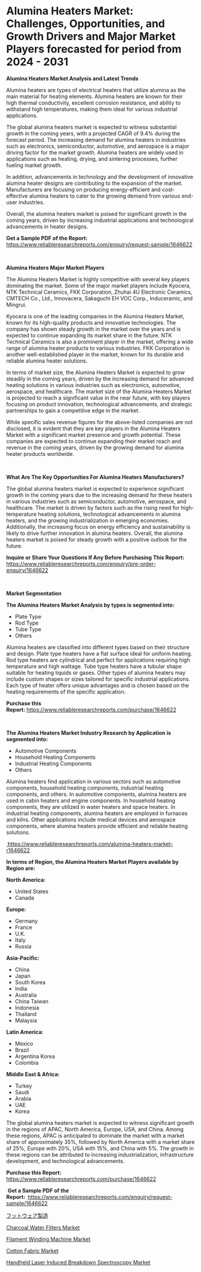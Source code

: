 <p><h1>Alumina Heaters Market: Challenges, Opportunities, and Growth Drivers and Major Market Players forecasted for period from 2024 - 2031</h1></p><p><strong>Alumina Heaters Market Analysis and Latest Trends</strong></p>
<p><p>Alumina heaters are types of electrical heaters that utilize alumina as the main material for heating elements. Alumina heaters are known for their high thermal conductivity, excellent corrosion resistance, and ability to withstand high temperatures, making them ideal for various industrial applications.</p><p>The global alumina heaters market is expected to witness substantial growth in the coming years, with a projected CAGR of 9.4% during the forecast period. The increasing demand for alumina heaters in industries such as electronics, semiconductor, automotive, and aerospace is a major driving factor for the market growth. Alumina heaters are widely used in applications such as heating, drying, and sintering processes, further fueling market growth.</p><p>In addition, advancements in technology and the development of innovative alumina heater designs are contributing to the expansion of the market. Manufacturers are focusing on producing energy-efficient and cost-effective alumina heaters to cater to the growing demand from various end-user industries.</p><p>Overall, the alumina heaters market is poised for significant growth in the coming years, driven by increasing industrial applications and technological advancements in heater designs.</p></p>
<p><strong>Get a Sample PDF of the Report:&nbsp;</strong> <a href="https://www.reliableresearchreports.com/enquiry/request-sample/1646622">https://www.reliableresearchreports.com/enquiry/request-sample/1646622</a></p>
<p>&nbsp;</p>
<p><strong>Alumina Heaters Major Market Players</strong></p>
<p><p>The Alumina Heaters Market is highly competitive with several key players dominating the market. Some of the major market players include Kyocera, NTK Technical Ceramics, FKK Corporation, Zhuhai 4U Electronic Ceramics, CMTECH Co., Ltd., Innovacera, Sakaguchi EH VOC Corp., Induceramic, and Mingrui. </p><p>Kyocera is one of the leading companies in the Alumina Heaters Market, known for its high-quality products and innovative technologies. The company has shown steady growth in the market over the years and is expected to continue expanding its market share in the future. NTK Technical Ceramics is also a prominent player in the market, offering a wide range of alumina heater products to various industries. FKK Corporation is another well-established player in the market, known for its durable and reliable alumina heater solutions.</p><p>In terms of market size, the Alumina Heaters Market is expected to grow steadily in the coming years, driven by the increasing demand for advanced heating solutions in various industries such as electronics, automotive, aerospace, and healthcare. The market size of the Alumina Heaters Market is projected to reach a significant value in the near future, with key players focusing on product innovation, technological advancements, and strategic partnerships to gain a competitive edge in the market.</p><p>While specific sales revenue figures for the above-listed companies are not disclosed, it is evident that they are key players in the Alumina Heaters Market with a significant market presence and growth potential. These companies are expected to continue expanding their market reach and revenue in the coming years, driven by the growing demand for alumina heater products worldwide.</p></p>
<p>&nbsp;</p>
<p><strong>What Are The Key Opportunities For Alumina Heaters Manufacturers?</strong></p>
<p><p>The global alumina heaters market is expected to experience significant growth in the coming years due to the increasing demand for these heaters in various industries such as semiconductor, automotive, aerospace, and healthcare. The market is driven by factors such as the rising need for high-temperature heating solutions, technological advancements in alumina heaters, and the growing industrialization in emerging economies. Additionally, the increasing focus on energy efficiency and sustainability is likely to drive further innovation in alumina heaters. Overall, the alumina heaters market is poised for steady growth with a positive outlook for the future.</p></p>
<p><strong>Inquire or Share Your Questions If Any Before Purchasing This Report:</strong> <a href="https://www.reliableresearchreports.com/enquiry/pre-order-enquiry/1646622">https://www.reliableresearchreports.com/enquiry/pre-order-enquiry/1646622</a></p>
<p>&nbsp;</p>
<p><strong>Market Segmentation</strong></p>
<p><strong>The Alumina Heaters Market Analysis by types is segmented into:</strong></p>
<p><ul><li>Plate Type</li><li>Rod Type</li><li>Tube Type</li><li>Others</li></ul></p>
<p><p>Alumina heaters are classified into different types based on their structure and design. Plate type heaters have a flat surface ideal for uniform heating. Rod type heaters are cylindrical and perfect for applications requiring high temperature and high wattage. Tube type heaters have a tubular shape suitable for heating liquids or gases. Other types of alumina heaters may include custom shapes or sizes tailored for specific industrial applications. Each type of heater offers unique advantages and is chosen based on the heating requirements of the specific application.</p></p>
<p><strong>Purchase this Report:&nbsp;</strong><a href="https://www.reliableresearchreports.com/purchase/1646622">https://www.reliableresearchreports.com/purchase/1646622</a></p>
<p>&nbsp;</p>
<p><strong>The Alumina Heaters Market Industry Research by Application is segmented into:</strong></p>
<p><ul><li>Automotive Components</li><li>Household Heating Components</li><li>Industrial Heating Components</li><li>Others</li></ul></p>
<p><p>Alumina heaters find application in various sectors such as automotive components, household heating components, industrial heating components, and others. In automotive components, alumina heaters are used in cabin heaters and engine components. In household heating components, they are utilized in water heaters and space heaters. In industrial heating components, alumina heaters are employed in furnaces and kilns. Other applications include medical devices and aerospace components, where alumina heaters provide efficient and reliable heating solutions.</p></p>
<p><a href="https://www.reliableresearchreports.com/alumina-heaters-market-r1646622">&nbsp;https://www.reliableresearchreports.com/alumina-heaters-market-r1646622</a></p>
<p><strong>In terms of Region, the Alumina Heaters Market Players available by Region are:</strong></p>
<p>
    <p> <strong> North America: </strong>
        <ul>
            <li>United States</li>
            <li>Canada</li>
        </ul>
        </p> 
    <p> <strong> Europe: </strong>
        <ul>
            <li>Germany</li>
            <li>France</li>
            <li>U.K.</li>
            <li>Italy</li>
            <li>Russia</li>
        </ul>
        </p> 
    <p> <strong> Asia-Pacific: </strong>
        <ul>
            <li>China</li>
            <li>Japan</li>
            <li>South Korea</li>
            <li>India</li>
            <li>Australia</li>
            <li>China Taiwan</li>
            <li>Indonesia</li>
            <li>Thailand</li>
            <li>Malaysia</li>
        </ul>
        </p> 
    <p> <strong> Latin America: </strong>
        <ul>
            <li>Mexico</li>
            <li>Brazil</li>
            <li>Argentina Korea</li>
            <li>Colombia</li>
        </ul>
        </p> 
    <p> <strong> Middle East & Africa: </strong>
        <ul>
            <li>Turkey</li>
            <li>Saudi</li>
            <li>Arabia</li>
            <li>UAE</li>
            <li>Korea</li>
        </ul>
    </p>
    </p>
<p><p>The global alumina heaters market is expected to witness significant growth in the regions of APAC, North America, Europe, USA, and China. Among these regions, APAC is anticipated to dominate the market with a market share of approximately 35%, followed by North America with a market share of 25%, Europe with 20%, USA with 15%, and China with 5%. The growth in these regions can be attributed to increasing industrialization, infrastructure development, and technological advancements.</p></p>
<p><strong>Purchase this Report: </strong><a href="https://www.reliableresearchreports.com/purchase/1646622">https://www.reliableresearchreports.com/purchase/1646622</a></p>
<p>&nbsp;<strong>Get a Sample PDF of the Report:&nbsp;&nbsp;</strong><a href="https://www.reliableresearchreports.com/enquiry/request-sample/1646622">https://www.reliableresearchreports.com/enquiry/request-sample/1646622</a></p>
<p><strong></strong></p>
<p><p><a href="https://github.com/gfggqjbfys368009/Market-Research-Report-List-1/blob/main/159762536119.md">フットウェア製造</a></p><p><a href="https://issuu.com/reportprime-2/docs/charcoal-water-filters-market-size-2030.pptx">Charcoal Water Filters Market</a></p><p><a href="https://github.com/brentleyjimmiealvaradoz4l1rea/Market-Research-Report-List-2/blob/main/filament-winding-machine-market.md">Filament Winding Machine Market</a></p><p><a href="https://issuu.com/reportprime-2/docs/cotton-fabric-market-size-2030.pptx">Cotton Fabric Market</a></p><p><a href="https://github.com/Angelnienowdseej3e45z3p8c/Market-Research-Report-List-2/blob/main/handheld-laser-induced-breakdown-spectroscopy-market.md">Handheld Laser Induced Breakdown Spectroscopy Market</a></p></p>